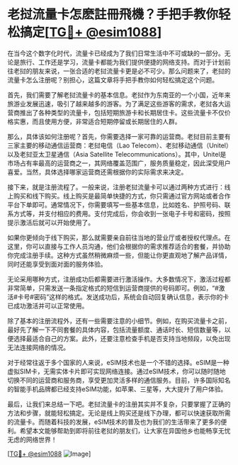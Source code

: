 # 老挝流量卡怎麽註冊飛機？手把手教你轻松搞定[[TG💪+ @esim1088](https://t.me/s/esim1088)]

在当今这个数字化时代，流量卡已经成为了我们日常生活中不可或缺的一部分。无论是旅行、工作还是学习，流量卡都能为我们提供便捷的网络支持。而对于计划前往老挝的朋友来说，一张合适的老挝流量卡更是必不可少。那么问题来了，老挝的流量卡怎么注册呢？别担心，这篇文章将手把手教你如何轻松搞定这个问题。

首先，我们需要了解老挝流量卡的基本信息。老挝作为东南亚的一个小国，近年来旅游业发展迅速，吸引了越来越多的游客。为了满足这些游客的需求，老挝各大运营商推出了各种类型的流量卡，包括短期旅游卡和长期居住卡。这些流量卡不仅价格实惠，而且使用方便，非常适合短期停留或长期居住的人群。

那么，具体该如何注册呢？首先，你需要选择一家可靠的运营商。老挝目前主要有三家主要的移动通信运营商：老挝电信（Lao Telecom）、老挝移动通信（Unitel）以及老挝亚太卫星通信（Asia Satellite Telecommunications）。其中，Unitel是市场占有率最高的运营商之一，其网络覆盖范围广，服务质量稳定，因此深受用户喜爱。当然，具体选择哪家运营商还需根据你的实际需求来决定。

接下来，就是注册流程了。一般来说，注册老挝流量卡可以通过两种方式进行：线上购买和线下购买。线上购买是最简单快捷的方式，你只需通过官方网站或者合作平台下单即可。通常情况下，你需要填写一些基本信息，比如姓名、护照号码、联系方式等，并支付相应的费用。支付完成后，你会收到一张电子卡号和密码，按照提示激活后就可以开始使用了。

如果你更倾向于线下购买，那么就需要亲自前往当地的营业厅或者授权代理点。在这里，你可以直接与工作人员沟通，他们会根据你的需求推荐适合的套餐，并协助你完成注册手续。这种方式虽然稍微麻烦一些，但能让你更直观地了解产品详情，同时还能享受到面对面的服务体验。

无论采用哪种方式，注册成功后都需要进行激活操作。大多数情况下，激活过程都非常简单，只需发送一条指定格式的短信到运营商提供的号码即可。例如，“#激活#卡号#密码”这样的格式。发送成功后，系统会自动回复确认信息，表示你的卡已成功激活并可以正常使用。

除了基本的注册流程外，还有一些需要注意的小细节。例如，在购买流量卡之前，最好先了解一下不同套餐的具体内容，包括流量额度、通话时长、短信数量等，以便选择最适合自己的方案。此外，还要注意检查手机是否支持当地频段，以免出现无法连接网络的情况。

对于经常往返于多个国家的人来说，eSIM技术也是一个不错的选择。eSIM是一种虚拟SIM卡，无需实体卡片即可实现网络连接。通过eSIM技术，你可以随时随地切换不同的运营商和服务商，享受更加灵活多样的通信服务。目前，许多国际知名的智能手机品牌都已经支持eSIM功能，如苹果、三星等，大大提升了用户体验。

最后，让我们来总结一下吧。老挝流量卡的注册其实并不复杂，只要掌握了正确的方法和步骤，就能轻松搞定。无论是线上购买还是线下办理，都可以快速获取所需的流量卡。而随着科技的发展，eSIM技术的普及也为我们的生活带来了更多的便利。希望本文能够帮助到即将前往老挝的朋友们，让大家在异国他乡也能畅享无忧无虑的网络世界！

[[TG💪+ @esim1088](https://t.me/s/esim1088) ![Image](https://i.postimg.cc/4NQfJmqS/Snipaste-2025-05-13-00-14-12.png)]